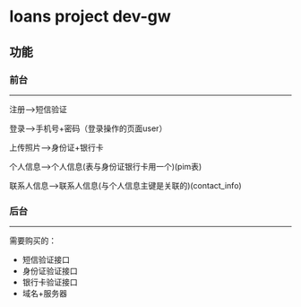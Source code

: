 # loans project dev-gw

## 功能

### 前台
- - - - -

注册——>短信验证

登录——>手机号+密码（登录操作的页面user）

上传照片——>身份证+银行卡

个人信息——>个人信息(表与身份证银行卡用一个)(pim表)

联系人信息——>联系人信息(与个人信息主键是关联的)(contact_info)



### 后台
 - - - - 

需要购买的：

- 短信验证接口
- 身份证验证接口
- 银行卡验证接口
- 域名+服务器


